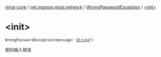 [mirai-core](../../index.md) / [net.mamoe.mirai.network](../index.md) / [WrongPasswordException](index.md) / [&lt;init&gt;](./-init-.md)

# &lt;init&gt;

`WrongPasswordException(message: `[`String`](https://kotlinlang.org/api/latest/jvm/stdlib/kotlin/-string/index.html)`?)`

密码输入错误

